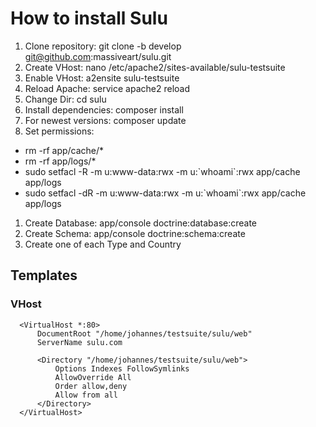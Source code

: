 # How to install Sulu

1. Clone repository: git clone -b develop git@github.com:massiveart/sulu.git
1. Create VHost: nano /etc/apache2/sites-available/sulu-testsuite
1. Enable VHost: a2ensite sulu-testsuite
1. Reload Apache: service apache2 reload
1. Change Dir: cd sulu
1. Install dependencies: composer install
1. For newest versions: composer update
1. Set permissions:
  * rm -rf app/cache/*
  * rm -rf app/logs/*
  * sudo setfacl -R -m u:www-data:rwx -m u:\`whoami\`:rwx app/cache app/logs
  * sudo setfacl -dR -m u:www-data:rwx -m u:\`whoami\`:rwx app/cache app/logs
1. Create Database: app/console doctrine:database:create
1. Create Schema: app/console doctrine:schema:create
1. Create one of each Type and Country 

## Templates

### VHost

```
  <VirtualHost *:80>
      DocumentRoot "/home/johannes/testsuite/sulu/web"
      ServerName sulu.com
  
      <Directory "/home/johannes/testsuite/sulu/web">
          Options Indexes FollowSymlinks
          AllowOverride All
          Order allow,deny
          Allow from all
      </Directory>
  </VirtualHost>
```
